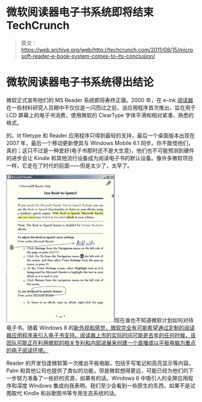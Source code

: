# 微软阅读器电子书系统即将结束 TechCrunch

> 原文：<https://web.archive.org/web/http://techcrunch.com/2011/08/15/microsoft-reader-e-book-system-comes-to-its-conclusion/>

# 微软阅读器电子书系统得出结论

微软正式宣布他们的 MS Reader 系统即将寿终正寝。2000 年，在 e-ink [阅读器](https://web.archive.org/web/20230205012240/https://techcrunch.com/tag/e-readers/)在一些材料研究人员眼中不仅仅是一闪而过之前，该应用程序首次推出，旨在用于 LCD 屏幕上的电子书消费，使用微软的 ClearType 字体平滑和相对紧凑、熟悉的格式。

的。lit filetype 和 Reader 应用程序只得到最轻的支持，最后一个桌面版本出现在 2007 年，最后一个移动更新使其与 Windows Mobile 6.1 同步。你不能怪他们，真的；这只不过是一种爱好(电子书那时还不是大生意)，他们也不可能预测到硬件的进步会让 Kindle 和其他流行设备成为阅读电子书的默认设备。像许多微软项目一样，它走在了时代的前面——但是太少了，太早了。

![](img/19b18d9838708e5230ecb348002478d5.png "1200")现在谁也不知道微软计划如何对待电子书。随着 Windows 8 的[新外观和感觉，微软完全有可能希望通过定制的阅读器应用程序来引入电子书支持。阅读器上市的实际时间可能是去年的任何时候，该团队可能正在利用微软的相关专利和内部进展来创建一个直播或以平板电脑为重点的电子阅读环境。](https://web.archive.org/web/20230205012240/https://techcrunch.com/2011/06/01/windows-8-brings-entirely-new-look-and-feel-unifies-touch-and-pc-interfaces/)

Reader 的开发恰逢微软第一次推出平板电脑，包括手写笔记和高亮显示等内容。Palm 和其他公司也提供了类似的功能，但是微软想得更远，可能已经为他们的下一步努力准备了一些好的资源，如果有的话。Windows 8 中吸引人的全屏应用程序和深度 Windows 集成向我表明，我们至少会看到一些原生的东西，如果不是试图取代 Kindle 和谷歌图书等专用生态系统的话。